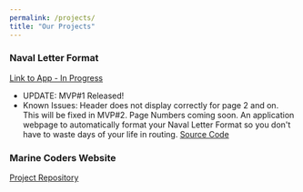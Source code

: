```yaml
---
permalink: /projects/
title: "Our Projects"
---
```



### Naval Letter Format
[Link to App - In Progress](https://marinecoders.github.io/_pages/naval_letter_js_test.html)
  * UPDATE: MVP#1 Released!
  * Known Issues: Header does not display correctly for page 2 and on. This will be fixed in MVP#2. Page Numbers coming soon.
An application webpage to automatically format your Naval Letter Format so you don't  have to waste days of your life in routing. [Source Code](https://github.com/marinecoders/marinecoders.github.io)

### Marine Coders Website
[Project Repository](https://github.com/marinecoders/marinecoders.github.io)

